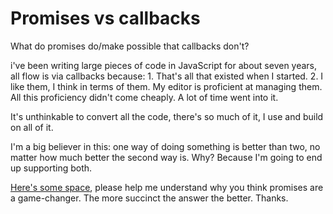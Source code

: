 # Promises vs callbacks
What do promises do/make possible that callbacks don't?

i've been writing large pieces of code in JavaScript for about seven years, all flow is via callbacks because: 1. That's all that existed when I started. 2. I like them, I think in terms of them. My editor is proficient at managing them. All this proficiency didn't come cheaply. A lot of time went into it.

It's unthinkable to convert all the code, there's so much of it, I use and build on all of it.

I'm a big believer in this: one way of doing something is better than two, no matter how much better the second way is. Why? Because I'm going to end up supporting both.

<a href="https://github.com/scripting/Scripting-News/issues/177">Here's some space</a>, please help me understand why you think promises are a game-changer. The more succinct the answer the better. Thanks.

